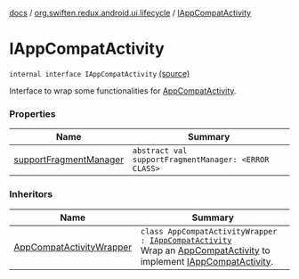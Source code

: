 [docs](../../index.md) / [org.swiften.redux.android.ui.lifecycle](../index.md) / [IAppCompatActivity](./index.md)

# IAppCompatActivity

`internal interface IAppCompatActivity` [(source)](https://github.com/protoman92/KotlinRedux/tree/master/android\android-lifecycle\src\main\java/org/swiften/redux/android/ui/lifecycle/AndroidFragment.kt#L16)

Interface to wrap some functionalities for [AppCompatActivity](#).

### Properties

| Name | Summary |
|---|---|
| [supportFragmentManager](support-fragment-manager.md) | `abstract val supportFragmentManager: <ERROR CLASS>` |

### Inheritors

| Name | Summary |
|---|---|
| [AppCompatActivityWrapper](../-app-compat-activity-wrapper/index.md) | `class AppCompatActivityWrapper : `[`IAppCompatActivity`](./index.md)<br>Wrap an [AppCompatActivity](#) to implement [IAppCompatActivity](./index.md). |
